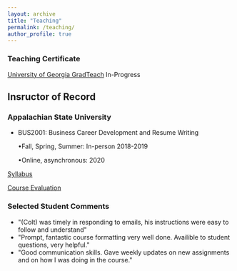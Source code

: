 ```yaml
---
layout: archive
title: "Teaching"
permalink: /teaching/
author_profile: true
---
```


### Teaching Certificate

[University of Georgia GradTeach](https://www.ctl.uga.edu/grad-student/programs/certificate/) In-Progress

## Insructor of Record

### Appalachian State University 
- BUS2001: Business Career Development and Resume Writing 

  •Fall, Spring, Summer: In-person 2018-2019   
  
  •Online, asynchronous: 2020 

[Syllabus](/files/BUS2001Syllabus.pdf)

[Course Evaluation](/files/evaluation.pdf)

### Selected Student Comments

- "(Colt) was timely in responding to emails, his instructions were easy to follow and understand"
- "Prompt, fantastic course formatting very well done. Availible to student questions, very helpful."
- "Good communication skills. Gave weekly updates on new assignments and on how I was doing in the course."



